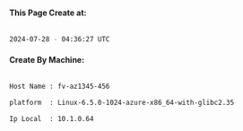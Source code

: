 
   
#### This Page Create at:

```bash

2024-07-28 - 04:36:27 UTC

```

#### Create By Machine:

```bash

Host Name : fv-az1345-456

platform  : Linux-6.5.0-1024-azure-x86_64-with-glibc2.35

Ip Local  : 10.1.0.64

```

